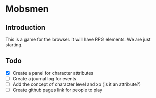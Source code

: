 # Mobsmen

## Introduction

This is a game for the browser. It will have RPG elements. We are just starting.

## Todo

- [x] Create a panel for character attributes
- [ ] Create a journal log for events
- [ ] Add the concept of character level and xp (is it an attribute?)
- [ ] Create github pages link for people to play
